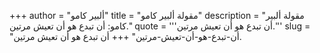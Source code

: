 +++
author = "ألبير كامو"
title = "مقولة ألبير كامو"
description = "مقولة ألبير كامو: أن تبدع هو أن تعيش مرتين."
quote = '''أن تبدع هو أن تعيش مرتين.''' 
slug = "أن-تبدع-هو-أن-تعيش-مرتين"
+++
أن تبدع هو أن تعيش مرتين.
